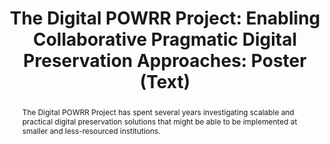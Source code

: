 ---
abstract: "The Digital POWRR Project has spent several years investigating scalable
  and practical digital preservation solutions that might be able to be implemented
  at smaller and less-resourced institutions. \n"
creators:
- Erdman, Stacey
date: null
document_url: https://services.phaidra.univie.ac.at/api/object/o:378692/download
grand_parent: iPRES
institutions: []
keywords: []
landing_page_url: https://phaidra.univie.ac.at/o:378692
language: eng
layout: publication
license: CC BY-NC-SA 3.0 AT
notes_url: null
parent: iPRES 2014
publication_type: poster
size: 33292
slides_url: null
source_name: iPRES
stream_url: null
title: 'The Digital POWRR Project: Enabling Collaborative Pragmatic Digital Preservation
  Approaches: Poster (Text) '
year: 2014
---